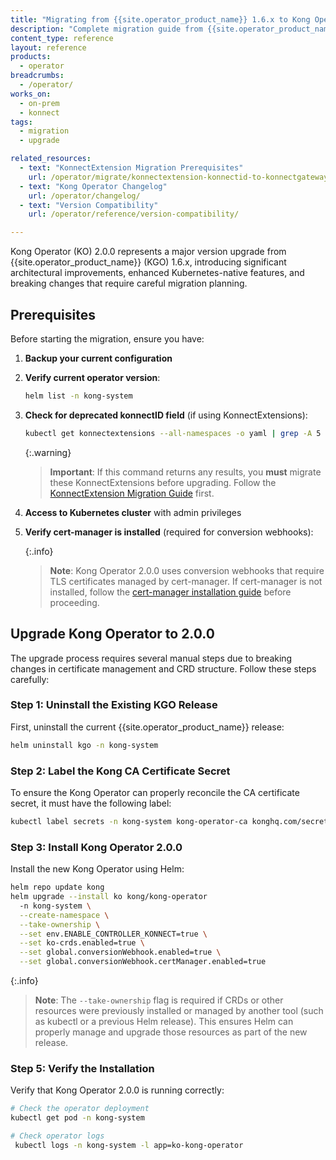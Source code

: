 ```yaml
---
title: "Migrating from {{site.operator_product_name}} 1.6.x to Kong Operator 2.0.0"
description: "Complete migration guide from {{site.operator_product_name}} (KGO) 1.6.x to Kong Operator (KO) 2.0.0."
content_type: reference
layout: reference
products:
  - operator
breadcrumbs:
  - /operator/
works_on:
  - on-prem
  - konnect
tags:
  - migration
  - upgrade

related_resources:
  - text: "KonnectExtension Migration Prerequisites"
    url: /operator/migrate/konnectextension-konnectid-to-konnectgatewaycontrolplane/
  - text: "Kong Operator Changelog"
    url: /operator/changelog/
  - text: "Version Compatibility"
    url: /operator/reference/version-compatibility/

---
```


Kong Operator (KO) 2.0.0 represents a major version upgrade from {{site.operator_product_name}} (KGO) 1.6.x, introducing significant architectural improvements, enhanced Kubernetes-native features, and breaking changes that require careful migration planning.

## Prerequisites

Before starting the migration, ensure you have:

1. **Backup your current configuration**

2. **Verify current operator version**:
   ```bash
   helm list -n kong-system
   ```

3. **Check for deprecated konnectID field** (if using KonnectExtensions):
   ```bash
   kubectl get konnectextensions --all-namespaces -o yaml | grep -A 5 -B 5 konnectID
   ```
   
   {:.warning}
   > **Important**: If this command returns any results, you **must** migrate these KonnectExtensions before upgrading. Follow the [KonnectExtension Migration Guide](/operator/migrate/konnectextension-konnectid-to-konnectgatewaycontrolplane/) first.

4. **Access to Kubernetes cluster** with admin privileges

5. **Verify cert-manager is installed** (required for conversion webhooks):
   
   {:.info}
   > **Note**: Kong Operator 2.0.0 uses conversion webhooks that require TLS certificates managed by cert-manager. If cert-manager is not installed, follow the [cert-manager installation guide](https://cert-manager.io/docs/installation/) before proceeding. 

## Upgrade Kong Operator to 2.0.0

The upgrade process requires several manual steps due to breaking changes in certificate management and CRD structure. Follow these steps carefully:

### Step 1: Uninstall the Existing KGO Release

First, uninstall the current {{site.operator_product_name}} release:

```bash
helm uninstall kgo -n kong-system
```

### Step 2: Label the Kong CA Certificate Secret

To ensure the Kong Operator can properly reconcile the CA certificate secret, it must have the following label:

```bash
kubectl label secrets -n kong-system kong-operator-ca konghq.com/secret=true
```

### Step 3: Install Kong Operator 2.0.0

Install the new Kong Operator using Helm:

```bash
helm repo update kong
helm upgrade --install ko kong/kong-operator 
  -n kong-system \
  --create-namespace \
  --take-ownership \
  --set env.ENABLE_CONTROLLER_KONNECT=true \
  --set ko-crds.enabled=true \
  --set global.conversionWebhook.enabled=true \
  --set global.conversionWebhook.certManager.enabled=true 

```
{:.info}
> **Note**: The `--take-ownership` flag is required if CRDs or other resources were previously installed or managed by another tool (such as kubectl or a previous Helm release). This ensures Helm can properly manage and upgrade those resources as part of the new release.

### Step 5: Verify the Installation

Verify that Kong Operator 2.0.0 is running correctly:

```bash
# Check the operator deployment
kubectl get pod -n kong-system

# Check operator logs
 kubectl logs -n kong-system -l app=ko-kong-operator
```

